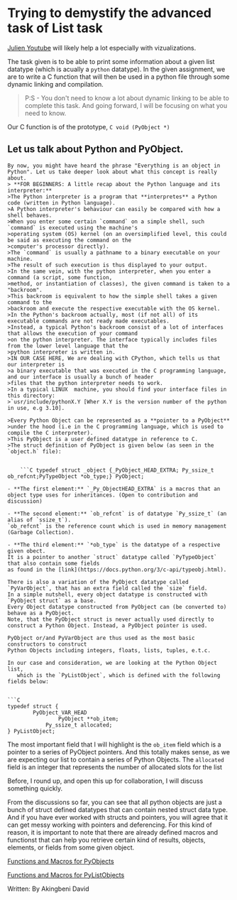 # Trying to demystify the advanced task of List task

[Julien Youtube](https://www.youtube.com/watch?v=4JihuTAOaMI) will likely help a lot especially with vizualizations.

The task given is to be able to print some information about a given list datatype (which is acually a `python` datatype). In the given assignment, we are to write a C function that will then be used in a python file through some dynamic linking and compilation.
> P:S - You don't need to know a lot about dynamic linking to be able to complete this task. And going forward, I will be focusing on what you need to know.

Our C function is of the prototype, 
    ``` C
    void (PyObject *)
	```

## Let us talk about Python and PyObject.
	By now, you might have heard the phrase "Everything is an object in Python". Let us take deeper look about what this concept is really about. 
	> **FOR BEGINNERS: A little recap about the Python language and its interpreter:**
	>The Python interpreter is a program that **interpretes** a Python code (written in Python language).
	>A Python interpreter's behaviour can easily be compared with how a shell behaves.
	>When you enter some certain `command` on a simple shell, such `command` is executed using the machine's
	>operating system (OS) kernel (on an oversimplified level, this could be said as executing the command on the
	>computer's processor directly). 
	>The `command` is usually a pathname to a binary executable on your machine. 
	>The result of such execution is thus displayed to your output.
	>In the same vein, with the python interpreter, when you enter a command (a script, some function,
	>method, or instantiation of classes), the given command is taken to a "backroom". 
	>This backroom is equivalent to how the simple shell takes a given command to the
	>backroom and execute the respective executable with the OS kernel.
	>In the Python's backroom actually, most (if not all) of its executable commands are not ready made executables.
	>Instead, a typical Python's backroom consist of a lot of interfaces that allows the execution of your command 
	>on the python interpreter. The interface typically includes files from the lower level language that the 
	>python interpreter is written in.
	>IN OUR CASE HERE, We are dealing with CPython, which tells us that our interpreter is
	>a binary executable that was executed in the C programming language, and our interface is usually a bunch of header 
	>files that the python interpreter needs to work.
	>In a typical LINUX  machine, you should find your interface files in this directory: 
	>`usr/include/pythonX.Y [Wher X.Y is the version number of the python in use, e.g 3.10].

	>Every Python Object can be represented as a **pointer to a PyObject** 
	>under the hood (i.e in the C programming language, which is used to compile the C interpreter). 
	>This PyObject is a user defined datatype in reference to C. 
	>The struct definition of PyObject is given below (as seen in the `object.h` file):
		

		```C typedef struct _object {_PyObject_HEAD_EXTRA; Py_ssize_t ob_refcnt;PyTypeObject *ob_type;} PyObject;
```
- **The first element:** `_Py_ObjectHEAD_EXTRA` is a macros that an object type uses for inheritances. (Open to contribution and discussion)

- **The second element:** `ob_refcnt` is of datatype `Py_ssize_t` (an alias of `ssize_t`).
`ob_refcnt` is the reference count which is used in memory management (Garbage Collection).

- **The third element:** `*ob_type` is the datatype of a respective given obect. 
It is a pointer to another `struct` datatype called `PyTypeObject` that also contain some fields 
as found in the [link](https://docs.python.org/3/c-api/typeobj.html).

There is also a variation of the PyObject datatype called `PyVarObject`, that has an extra field called the `size` field. 
In a simple nutshell, every object datatype is constructed with `PyObject struct` as a base. 
Every Object datatype constructed from PyObject can (be converted to) behave as a PyObject.
Note, that the PyObject struct is never actually used directly to construct a Python Object. Instead, a PyObject pointer is used.

PyObject or/and PyVarObject are thus used as the most basic constructors to construct
Python Objects including integers, floats, lists, tuples, e.t.c.

In our case and consideration, we are looking at the Python Object list, 
   which is the `PyListObject`, which is defined with the following fields below:


```C
typedef struct {
	    PyObject_VAR_HEAD
		        PyObject **ob_item;
	        Py_ssize_t allocated;
} PyListObject;
```

The most important field that I will highlight is the `ob_item` field which is a pointer to a series of PyObject pointers. 
And this totally makes sense, as we are expecting our list to contain a series of Python Objects. 
The `allocated` field is an integer that represents the number of allocated slots for the list 

Before, I round up, and open this up for collaboration, I will discuss something quickly.

From the discussions so far, you can see that all python objects are just a bunch of struct defined datatypes 
that can contain nested struct data type. And if you have ever worked with structs and pointers,
you will agree that it can get messy working with pointers and deferencing. For this kind of reason, 
it is important to note that there are already defined macros and functionst that can help you retrieve certain kind of results, 
objects, elements, or fields from some given object.

[Functions and Macros for PyObjects](https://docs.python.org/3.4/c-api/structures.html)

[Functions and Macros for PyListObjects](https://docs.python.org/3.4/c-api/list.html)

Written: By Akingbeni David


